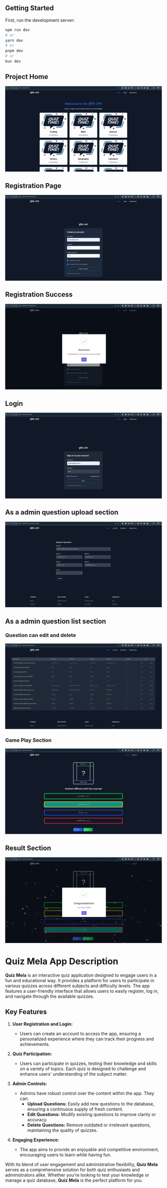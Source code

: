
## Getting Started

First, run the development server:

```bash
npm run dev
# or
yarn dev
# or
pnpm dev
# or
bun dev
```

## Project Home
![Project Home](/public/quiz/home.png) 


## Registration Page
![Registration](/public/quiz/registration.png) 


## Registration Success
![Reg Success](/public/quiz/success-reg.png) 


## Login 
![Login](/public/quiz/login.png) 

## As a admin question upload section 
![Upload](/public/quiz/question-upload.png) 


## As a admin question list section 

### Question can edit and delete 
![Update and Delete](/public/quiz/question-list.png) 

###  Game Play Section 
![Update and Delete](/public/quiz/game-play.png) 

## Result Section
![Project Home](/public/quiz/game-finish.png) 



# Quiz Mela App Description

**Quiz Mela** is an interactive quiz application designed to engage users in a fun and educational way. It provides a platform for users to participate in various quizzes across different subjects and difficulty levels. The app features a user-friendly interface that allows users to easily register, log in, and navigate through the available quizzes.

## Key Features

1. **User Registration and Login:** 
   - Users can create an account to access the app, ensuring a personalized experience where they can track their progress and achievements.

2. **Quiz Participation:** 
   - Users can participate in quizzes, testing their knowledge and skills on a variety of topics. Each quiz is designed to challenge and enhance users' understanding of the subject matter.

3. **Admin Controls:** 
   - Admins have robust control over the content within the app. They can:
     - **Upload Questions:** Easily add new questions to the database, ensuring a continuous supply of fresh content.
     - **Edit Questions:** Modify existing questions to improve clarity or accuracy.
     - **Delete Questions:** Remove outdated or irrelevant questions, maintaining the quality of quizzes.

4. **Engaging Experience:** 
   - The app aims to provide an enjoyable and competitive environment, encouraging users to learn while having fun.

With its blend of user engagement and administrative flexibility, **Quiz Mela** serves as a comprehensive solution for both quiz enthusiasts and administrators alike. Whether you're looking to test your knowledge or manage a quiz database, **Quiz Mela** is the perfect platform for you.
